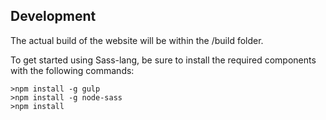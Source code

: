 Development
------------
The actual build of the website will be within the /build folder.

To get started using Sass-lang, be sure to install the required components with the following commands:
```
>npm install -g gulp
>npm install -g node-sass
>npm install
```
